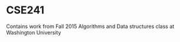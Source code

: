 # CSE241
Contains work from Fall 2015 Algorithms and Data structures class at Washington University
